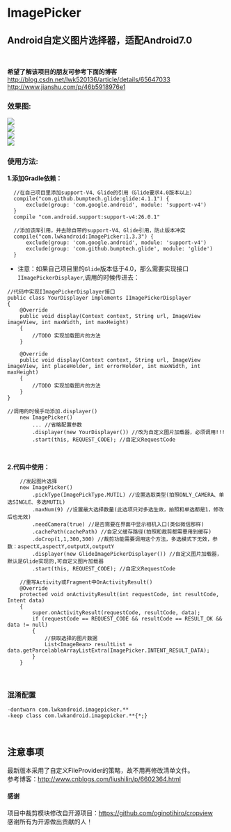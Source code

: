 # ImagePicker

Android自定义图片选择器，适配Android7.0
----
<br/>

**希望了解该项目的朋友可参考下面的博客**
<br/>
http://blog.csdn.net/lwk520136/article/details/65647033 <br/>
http://www.jianshu.com/p/46b5918976e1 <br />

### 效果图:
![](https://github.com/Vanish136/ImagePicker/raw/master/pictures/screen_shot01.png)<br/>
![](https://github.com/Vanish136/ImagePicker/raw/master/pictures/screen_shot02.png)<br/>
![](https://github.com/Vanish136/ImagePicker/raw/master/pictures/screen_shot03.png)<br/>
![](https://github.com/Vanish136/ImagePicker/raw/master/pictures/screen_shot04.png)<br/>

### 使用方法:
**1.添加Gradle依赖：**

```
  //在自己项目里添加support-V4、Glide的引用（Glide要求4.0版本以上）
  compile("com.github.bumptech.glide:glide:4.1.1") {
      exclude(group: 'com.google.android', module: 'support-v4')
  }
  compile "com.android.support:support-v4:26.0.1"

  //添加该库引用，并去除自带的support-V4、Glide引用，防止版本冲突
  compile("com.lwkandroid:ImagePicker:1.3.3") {
      exclude(group: 'com.google.android', module: 'support-v4')
      exclude(group: 'com.github.bumptech.glide', module: 'glide')
  }
```
- 注意：如果自己项目里的`Glide`版本低于4.0，那么需要实现接口`IImagePickerDisplayer`,调用的时候传进去：
 ```
 //代码中实现IImagePickerDisplayer接口
 public class YourDisplayer implements IImagePickerDisplayer
 {
     @Override
     public void display(Context context, String url, ImageView imageView, int maxWidth, int maxHeight)
     {
         //TODO 实现加载图片的方法
     }

     @Override
     public void display(Context context, String url, ImageView imageView, int placeHolder, int errorHolder, int maxWidth, int maxHeight)
     {
         //TODO 实现加载图片的方法
     }
 }

 //调用的时候手动添加.displayer()
     new ImagePicker()
         ... //省略配置参数
         .displayer(new YourDisplayer()) //改为自定义图片加载器，必须调用!!!
         .start(this, REQUEST_CODE); //自定义RequestCode
 ```
<br />

**2.代码中使用：**

```
    //发起图片选择
    new ImagePicker()
        .pickType(ImagePickType.MUTIL) //设置选取类型(拍照ONLY_CAMERA、单选SINGLE、多选MUTIL)
        .maxNum(9) //设置最大选择数量(此选项只对多选生效，拍照和单选都是1，修改后也无效)
        .needCamera(true) //是否需要在界面中显示相机入口(类似微信那样)
        .cachePath(cachePath) //自定义缓存路径(拍照和裁剪都需要用到缓存)
        .doCrop(1,1,300,300) //裁剪功能需要调用这个方法，多选模式下无效，参数：aspectX,aspectY,outputX,outputY
        .displayer(new GlideImagePickerDisplayer()) //自定义图片加载器，默认是Glide实现的,可自定义图片加载器
        .start(this, REQUEST_CODE); //自定义RequestCode

    //重写Activity或Fragment中OnActivityResult()
    @Override
    protected void onActivityResult(int requestCode, int resultCode, Intent data)
    {
        super.onActivityResult(requestCode, resultCode, data);
        if (requestCode == REQUEST_CODE && resultCode == RESULT_OK && data != null)
        {
            //获取选择的图片数据
            List<ImageBean> resultList = data.getParcelableArrayListExtra(ImagePicker.INTENT_RESULT_DATA);
        }
    }
```
<br />

### 混淆配置

```
-dontwarn com.lwkandroid.imagepicker.**
-keep class com.lwkandroid.imagepicker.**{*;}
```
<br />

## 注意事项

最新版本采用了自定义FileProvider的策略，故不用再修改清单文件。<br/>
参考博客：http://www.cnblogs.com/liushilin/p/6602364.html
<br/>

#### 感谢
项目中裁剪模块修改自开源项目：https://github.com/oginotihiro/cropview<br/>
感谢所有为开源做出贡献的人！







